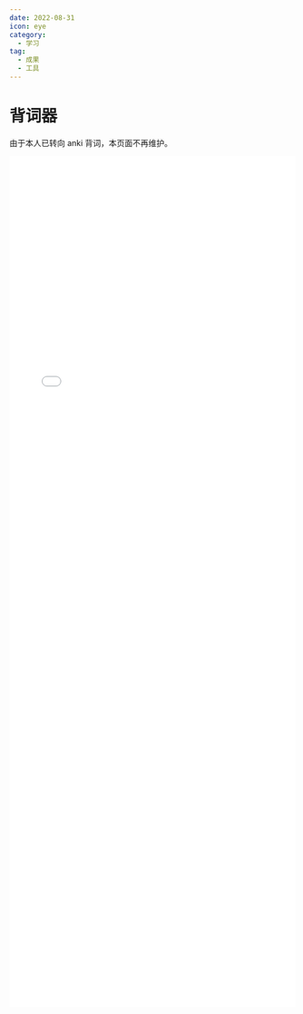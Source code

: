 ```yaml
---
date: 2022-08-31
icon: eye
category:
  - 学习
tag:
  - 成果
  - 工具
---
```


# 背词器

由于本人已转向 anki 背词，本页面不再维护。

<div>
<iframe src="/pages/reciter.html" scrolling="auto" border="0" frameborder="no" framespacing="0" allowfullscreen="true" width="100%" height="1500" loading="lazy" ></iframe>
</div>
